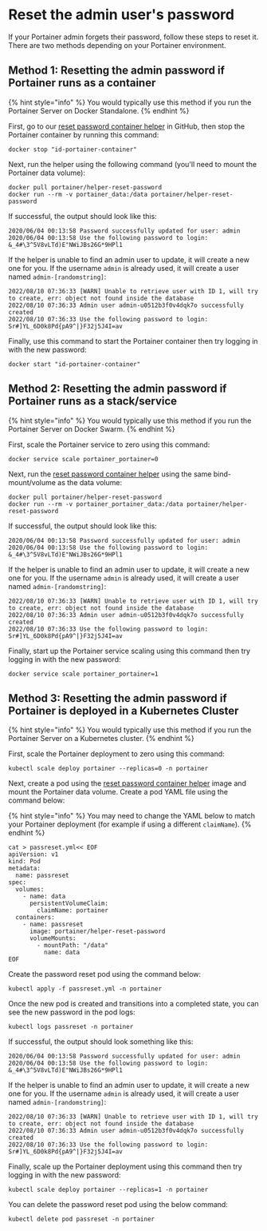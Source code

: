 # Reset the admin user's password

If your Portainer admin forgets their password, follow these steps to reset it. There are two methods depending on your Portainer environment.

## Method 1: Resetting the admin password if Portainer runs as a container

{% hint style="info" %}
You would typically use this method if you run the Portainer Server on Docker Standalone.
{% endhint %}

First, go to our [reset password container helper](https://github.com/portainer/helper-reset-password) in GitHub, then stop the Portainer container by running this command:

```
docker stop "id-portainer-container"
```

Next, run the helper using the following command (you'll need to mount the Portainer data volume):

```
docker pull portainer/helper-reset-password
docker run --rm -v portainer_data:/data portainer/helper-reset-password
```

If successful, the output should look like this:

```
2020/06/04 00:13:58 Password successfully updated for user: admin
2020/06/04 00:13:58 Use the following password to login: &_4#\3^5V8vLTd)E"NWiJBs26G*9HPl1
```

If the helper is unable to find an admin user to update, it will create a new one for you. If the username `admin` is already used, it will create a user named `admin-[randomstring]`:

```
2022/08/10 07:36:33 [WARN] Unable to retrieve user with ID 1, will try to create, err: object not found inside the database
2022/08/10 07:36:33 Admin user admin-u0512b3f0v4dqk7o successfully created
2022/08/10 07:36:33 Use the following password to login: Sr#]YL_6D0k8Pd{pA9^|}F32j5J4I=av
```

Finally, use this command to start the Portainer container then try logging in with the new password:

```
docker start "id-portainer-container"
```

## Method 2: Resetting the admin password if Portainer runs as a stack/service

{% hint style="info" %}
You would typically use this method if you run the Portainer Server on Docker Swarm.
{% endhint %}

First, scale the Portainer service to zero using this command:

```
docker service scale portainer_portainer=0
```

Next, run the [reset password container helper](https://github.com/portainer/helper-reset-password) using the same bind-mount/volume as the data volume:

```
docker pull portainer/helper-reset-password
docker run --rm -v portainer_portainer_data:/data portainer/helper-reset-password
```

If successful, the output should look like this:

```
2020/06/04 00:13:58 Password successfully updated for user: admin
2020/06/04 00:13:58 Use the following password to login: &_4#\3^5V8vLTd)E"NWiJBs26G*9HPl1
```

If the helper is unable to find an admin user to update, it will create a new one for you. If the username `admin` is already used, it will create a user named `admin-[randomstring]`:

```
2022/08/10 07:36:33 [WARN] Unable to retrieve user with ID 1, will try to create, err: object not found inside the database
2022/08/10 07:36:33 Admin user admin-u0512b3f0v4dqk7o successfully created
2022/08/10 07:36:33 Use the following password to login: Sr#]YL_6D0k8Pd{pA9^|}F32j5J4I=av
```

Finally, start up the Portainer service scaling using this command then try logging in with the new password:

```
docker service scale portainer_portainer=1
```

## Method 3: Resetting the admin password if Portainer is deployed in a Kubernetes Cluster

{% hint style="info" %}
You would typically use this method if you run the Portainer Server on a Kubernetes cluster.
{% endhint %}

First, scale the Portainer deployment to zero using this command:

```
kubectl scale deploy portainer --replicas=0 -n portainer
```

Next, create a pod using the [reset password container helper](https://github.com/portainer/helper-reset-password) image and mount the Portainer data volume. Create a pod YAML file using the command below:

{% hint style="info" %}
You may need to change the YAML below to match your Portainer deployment (for example if using a different `claimName`).
{% endhint %}

```
cat > passreset.yml<< EOF
apiVersion: v1
kind: Pod
metadata:
  name: passreset
spec:
  volumes:
    - name: data
      persistentVolumeClaim:
        claimName: portainer
  containers:
    - name: passreset
      image: portainer/helper-reset-password
      volumeMounts:
        - mountPath: "/data"
          name: data
EOF
```

Create the password reset pod using the command below:

```
kubectl apply -f passreset.yml -n portainer
```

Once the new pod is created and transitions into a completed state, you can see the new password in the pod logs:

```
kubectl logs passreset -n portainer
```

If successful, the output should look something like this:

```
2020/06/04 00:13:58 Password successfully updated for user: admin
2020/06/04 00:13:58 Use the following password to login: &_4#\3^5V8vLTd)E"NWiJBs26G*9HPl1
```

If the helper is unable to find an admin user to update, it will create a new one for you. If the username `admin` is already used, it will create a user named `admin-[randomstring]`:

```
2022/08/10 07:36:33 [WARN] Unable to retrieve user with ID 1, will try to create, err: object not found inside the database
2022/08/10 07:36:33 Admin user admin-u0512b3f0v4dqk7o successfully created
2022/08/10 07:36:33 Use the following password to login: Sr#]YL_6D0k8Pd{pA9^|}F32j5J4I=av
```

Finally, scale up the Portainer deployment using this command then try logging in with the new password:

```
kubectl scale deploy portainer --replicas=1 -n portainer
```

You can delete the password reset pod using the below command:

```
kubectl delete pod passreset -n portainer
```
